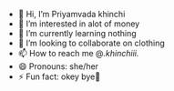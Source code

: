 - 👋 Hi, I’m Priyamvada khinchi
- 👀 I’m interested in alot of money
- 🌱 I’m currently learning nothing
- 💞️ I’m looking to collaborate on clothing
- 📫 How to reach me @_._khinchiii_._
- 😄 Pronouns: she/her
- ⚡ Fun fact: okey bye🥹

<!---
Priyamvada2004/Priyamvada2004 is a ✨ special ✨ repository because its `README.md` (this file) appears on your GitHub profile.
You can click the Preview link to take a look at your changes.
--->

